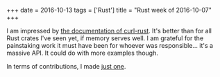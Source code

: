 +++
date = 2016-10-13
tags = ['Rust']
title = "Rust week of 2016-10-07"
+++

I am impressed by [the documentation of curl-rust]. It\'s better than
for all Rust crates I\'ve seen yet, if memory serves well. I am grateful
for the painstaking work it must have been for whoever was
responsible\... it\'s a massive API. It could do with more examples
though.

In terms of contributions, I made [just one].

  [the documentation of curl-rust]: https://docs.rs/curl-rust
  [just one]: https://github.com/hyperium/hyper/pull/932
